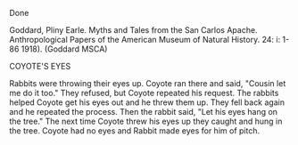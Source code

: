 Done

Goddard, Pliny Earle. Myths and Tales from the San Carlos Apache. Anthropological Papers of the American Museum of Natural History. 24: i: 1-86 1918). (Goddard MSCA)

COYOTE'S EYES

Rabbits were throwing their eyes up. Coyote ran there and said, "Cousin let me do it too." They refused, but Coyote repeated his request. The rabbits helped Coyote get his eyes out and he threw them up. They fell back again and he repeated the process. Then the rabbit said, "Let his eyes hang on the tree." The next time Coyote threw his eyes up they caught and hung in the tree. Coyote had no eyes and Rabbit made eyes for him of pitch.
